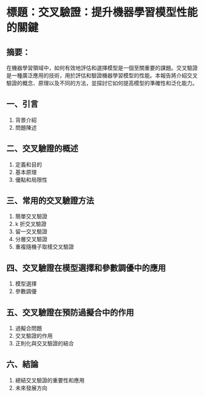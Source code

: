 標題：交叉驗證：提升機器學習模型性能的關鍵
=======================================
## 摘要：
在機器學習領域中，如何有效地評估和選擇模型是一個至關重要的課題。交叉驗證是一種廣泛應用的技術，用於評估和驗證機器學習模型的性能。本報告將介紹交叉驗證的概念、原理以及不同的方法，並探討它如何提高模型的準確性和泛化能力。

## 一、引言
1. 背景介紹
2. 問題陳述

## 二、交叉驗證的概述
1. 定義和目的
2. 基本原理
3. 優點和局限性

## 三、常用的交叉驗證方法
1. 簡單交叉驗證
2. k 折交叉驗證
3. 留一交叉驗證
4. 分層交叉驗證
5. 重複隨機子取樣交叉驗證

## 四、交叉驗證在模型選擇和參數調優中的應用
1. 模型選擇
2. 參數調優

## 五、交叉驗證在預防過擬合中的作用
1. 過擬合問題
2. 交叉驗證的作用
3. 正則化與交叉驗證的結合

## 六、結論
1. 總結交叉驗證的重要性和應用
2. 未來發展方向
